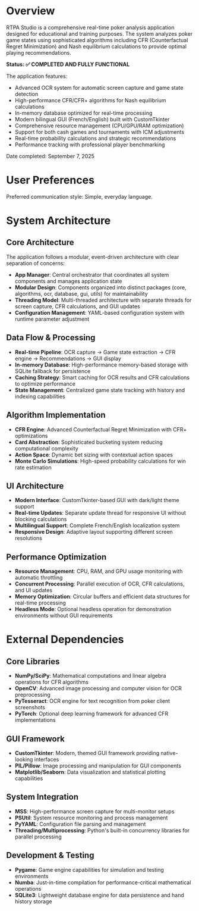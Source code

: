 # Overview

RTPA Studio is a comprehensive real-time poker analysis application designed for educational and training purposes. The system analyzes poker game states using sophisticated algorithms including CFR (Counterfactual Regret Minimization) and Nash equilibrium calculations to provide optimal playing recommendations. 

**Status: ✅ COMPLETED AND FULLY FUNCTIONAL**

The application features:
- Advanced OCR system for automatic screen capture and game state detection
- High-performance CFR/CFR+ algorithms for Nash equilibrium calculations
- In-memory database optimized for real-time processing
- Modern bilingual GUI (French/English) built with CustomTkinter
- Comprehensive resource management (CPU/GPU/RAM optimization)
- Support for both cash games and tournaments with ICM adjustments
- Real-time probability calculations and strategic recommendations
- Performance tracking with professional player benchmarking

Date completed: September 7, 2025

# User Preferences

Preferred communication style: Simple, everyday language.

# System Architecture

## Core Architecture
The application follows a modular, event-driven architecture with clear separation of concerns:

- **App Manager**: Central orchestrator that coordinates all system components and manages application state
- **Modular Design**: Components organized into distinct packages (core, algorithms, ocr, database, gui, utils) for maintainability
- **Threading Model**: Multi-threaded architecture with separate threads for screen capture, CFR calculations, and GUI updates
- **Configuration Management**: YAML-based configuration system with runtime parameter adjustment

## Data Flow & Processing
- **Real-time Pipeline**: OCR capture → Game state extraction → CFR engine → Recommendations → GUI display
- **In-memory Database**: High-performance memory-based storage with SQLite fallback for persistence
- **Caching Strategy**: Smart caching for OCR results and CFR calculations to optimize performance
- **State Management**: Centralized game state tracking with history and indexing capabilities

## Algorithm Implementation
- **CFR Engine**: Advanced Counterfactual Regret Minimization with CFR+ optimizations
- **Card Abstraction**: Sophisticated bucketing system reducing computational complexity
- **Action Space**: Dynamic bet sizing with contextual action spaces
- **Monte Carlo Simulations**: High-speed probability calculations for win rate estimation

## UI Architecture
- **Modern Interface**: CustomTkinter-based GUI with dark/light theme support
- **Real-time Updates**: Separate update thread for responsive UI without blocking calculations
- **Multilingual Support**: Complete French/English localization system
- **Responsive Design**: Adaptive layout supporting different screen resolutions

## Performance Optimization
- **Resource Management**: CPU, RAM, and GPU usage monitoring with automatic throttling
- **Concurrent Processing**: Parallel execution of OCR, CFR calculations, and UI updates
- **Memory Optimization**: Circular buffers and efficient data structures for real-time processing
- **Headless Mode**: Optional headless operation for demonstration environments without GUI requirements

# External Dependencies

## Core Libraries
- **NumPy/SciPy**: Mathematical computations and linear algebra operations for CFR algorithms
- **OpenCV**: Advanced image processing and computer vision for OCR preprocessing
- **PyTesseract**: OCR engine for text recognition from poker client screenshots
- **PyTorch**: Optional deep learning framework for advanced CFR implementations

## GUI Framework
- **CustomTkinter**: Modern, themed GUI framework providing native-looking interfaces
- **PIL/Pillow**: Image processing and manipulation for GUI components
- **Matplotlib/Seaborn**: Data visualization and statistical plotting capabilities

## System Integration
- **MSS**: High-performance screen capture for multi-monitor setups
- **PSUtil**: System resource monitoring and process management
- **PyYAML**: Configuration file parsing and management
- **Threading/Multiprocessing**: Python's built-in concurrency libraries for parallel processing

## Development & Testing
- **Pygame**: Game engine capabilities for simulation and testing environments
- **Numba**: Just-in-time compilation for performance-critical mathematical operations
- **SQLite3**: Lightweight database engine for data persistence and hand history storage
